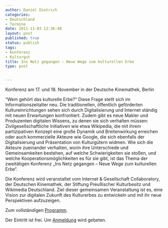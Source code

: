 ```yaml
---
author: Daniel Dietrich
categories:
- Deutschland
- Termine
date: 2011-11-03 12:36:48
layout: post
published: true
status: publish
tags:
- Konferenz
- Kulturgut
title: Ins Netz gegangen – Neue Wege zum kulturellen Erbe
type: post


---
```


Konferenz am 17. und 18. November in der Deutsche Kinemathek, Berlin

“Wem gehört das kulturelle Erbe?“ Diese Frage stellt sich im Informationszeitalter neu. Die traditionellen, öffentlich geförderten Kultureinrichtungen sehen sich durch Digitalisierung und Internet ständig mit neuen Erwartungen konfrontiert. Zudem gibt es neue Makler und Produzenten digitalen Wissens, zu denen sie sich verhalten müssen: Zivilgesellschaftliche Initiativen wie etwa Wikipedia, die mit ihrem partizipativen Konzept eine große Dynamik und Breitenwirkung erreichen oder auch kommerzielle Akteure wie Google, die sich ebenfalls der Digitalisierung und Präsentation von Kulturgütern widmen. Wie sich die Akteure zueinander verhalten, worin ihre Unterschiede und Gemeinsamkeiten bestehen, auf welche Schwierigkeiten sie stoßen, und welche Kooperationsmöglichkeiten es für sie gibt, ist das Thema der zweitätigen Konferenz „Ins Netz gegangen – Neue Wege zum kulturellen Erbe“.

Die Konferenz wird veranstaltet vom Internet & Gesellschaft Collaboratory, der Deutschen Kinemathek, der Stiftung Preußischer Kulturbesitz und Wikimedia Deutschland. Ziel dieser gemeinsamen Veranstaltung ist es, eine Vision zur digitalen Zukunft des Kulturerbes zu entwickeln und mit ihr neue Perspektiven aufzuzeigen.

Zum vollständigen [Programm](http://ins-netz-gegangen.org/?page_id=2).

Der Eintritt ist frei. Um [Anmeldung](http://ins-netz-gegangen.org/?page_id=10) wird gebeten.